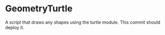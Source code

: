 # GeometryTurtle
 A script that draws any shapes using the turtle module.
 This commit should deploy it.
